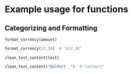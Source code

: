 # Example usage for functions


## Categorizing and Formatting

```format_currency(amount)```
```python
format_currency(17.38)  # "$17.38"
```

```clean_text_content(text)```

```python
clean_text_content("WalMart  ")  # "walmart"
```



